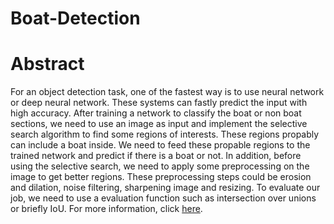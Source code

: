 # Boat-Detection
# Abstract
For an object detection task, one of the fastest way is to use neural network or deep neural
network. These systems can fastly predict the input with high accuracy. After training a network
to classify the boat or non boat sections, we need to use an image as input and implement the
selective search algorithm to find some regions of interests. These regions propably can include a
boat inside. We need to feed these propable regions to the trained network and predict if there is
a boat or not. In addition, before using the selective search, we need to apply some preprocessing
on the image to get better regions. These preprocessing steps could be erosion and dilation,
noise filtering, sharpening image and resizing. To evaluate our job, we need to use a evaluation
function such as intersection over unions or briefly IoU.
For more information, click [here](https://drive.google.com/file/d/1-m_EJm1dRCm3pKe2JuVNO4bwoT57mpow/view?usp=sharing).

